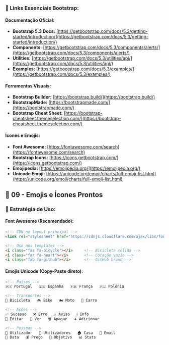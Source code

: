 ### **🔗 Links Essenciais Bootstrap:**

#### **Documentação Oficial:**

- **Bootstrap 5.3 Docs:** [https://getbootstrap.com/docs/5.3/getting-started/introduction/](https://getbootstrap.com/docs/5.3/getting-started/introduction/)
- **Components:** [https://getbootstrap.com/docs/5.3/components/alerts/](https://getbootstrap.com/docs/5.3/components/alerts/)
- **Utilities:** [https://getbootstrap.com/docs/5.3/utilities/api/](https://getbootstrap.com/docs/5.3/utilities/api/)
- **Examples:** [https://getbootstrap.com/docs/5.3/examples/](https://getbootstrap.com/docs/5.3/examples/)

#### **Ferramentas Visuais:**

- **Bootstrap Builder:** [https://bootstrap.build/](https://bootstrap.build/)
- **BootstrapMade:** [https://bootstrapmade.com/](https://bootstrapmade.com/)
- **Bootstrap Cheat Sheet:** [https://bootstrap-cheatsheet.themeselection.com/](https://bootstrap-cheatsheet.themeselection.com/)

#### **Ícones e Emojis:**

- **Font Awesome:** [https://fontawesome.com/search](https://fontawesome.com/search)
- **Bootstrap Icons:** [https://icons.getbootstrap.com/](https://icons.getbootstrap.com/)
- **Emojipedia:** [https://emojipedia.org/](https://emojipedia.org/)
- **Unicode Emoji:** [https://unicode.org/emoji/charts/full-emoji-list.html](https://unicode.org/emoji/charts/full-emoji-list.html)

## 📁 **09 - Emojis e Ícones Prontos**

### **🎯 Estratégia de Uso:**

#### **Font Awesome (Recomendado):**

```html
<!-- CDN no layout principal -->
<link rel="stylesheet" href="https://cdnjs.cloudflare.com/ajax/libs/font-awesome/6.4.0/css/all.min.css">

<!-- Uso nos templates -->
<i class="fas fa-bicycle"></i>     <!-- Bicicleta sólida -->
<i class="far fa-heart"></i>       <!-- Coração vazio -->
<i class="fab fa-github"></i>      <!-- GitHub brand -->
```

#### **Emojis Unicode (Copy-Paste direto):**

```html
<!-- Países -->
🇵🇹 Portugal   🇪🇸 Espanha   🇫🇷 França   🇵🇱 Polónia

<!-- Transportes -->
🚴 Bicicleta   🚲 Bike   🏍️ Moto   🚗 Carro

<!-- Ações -->
✅ Sucesso   ❌ Erro   ⚠️ Aviso   ℹ️ Info
📝 Editar   👀 Ver   🗑️ Apagar   ➕ Adicionar

<!-- Pessoas -->
👤 Utilizador   👥 Utilizadores   🏠 Casa   📧 Email
📅 Data   💰 Preço   🎯 Objetivo   📊 Stats
```
